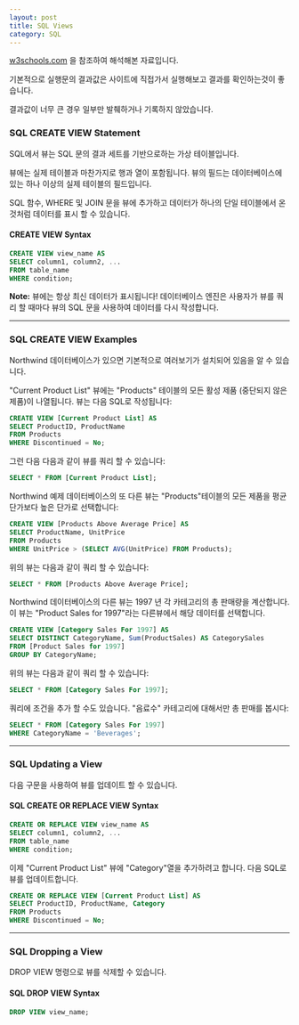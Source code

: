 ```yaml
---
layout: post
title: SQL Views
category: SQL
---
```




[w3schools.com](www.w3schools.com/sql) 을 참조하여 해석해본 자료입니다.

기본적으로 실행문의 결과값은 사이트에 직접가서 실행해보고 결과를 확인하는것이 좋습니다.

결과값이 너무 큰 경우 일부만 발췌하거나 기록하지 않았습니다.



### SQL CREATE VIEW Statement

SQL에서 뷰는 SQL 문의 결과 세트를 기반으로하는 가상 테이블입니다.

뷰에는 실제 테이블과 마찬가지로 행과 열이 포함됩니다. 뷰의 필드는 데이터베이스에 있는 하나 이상의 실제 테이블의 필드입니다.

SQL 함수, WHERE 및 JOIN 문을 뷰에 추가하고 데이터가 하나의 단일 테이블에서 온 것처럼 데이터를 표시 할 수 있습니다.



#### CREATE VIEW Syntax

```sql
CREATE VIEW view_name AS
SELECT column1, column2, ...
FROM table_name
WHERE condition;
```

**Note:** 뷰에는 항상 최신 데이터가 표시됩니다! 데이터베이스 엔진은 사용자가 뷰를 쿼리 할 때마다 뷰의 SQL 문을 사용하여 데이터를 다시 작성합니다.

---



### SQL CREATE VIEW Examples

Northwind 데이터베이스가 있으면 기본적으로 여러보기가 설치되어 있음을 알 수 있습니다.

"Current Product List" 뷰에는 "Products" 테이블의 모든 활성 제품 (중단되지 않은 제품)이 나열됩니다. 뷰는 다음 SQL로 작성됩니다:

```sql
CREATE VIEW [Current Product List] AS
SELECT ProductID, ProductName
FROM Products
WHERE Discontinued = No;
```



그런 다음 다음과 같이 뷰를 쿼리 할 수 있습니다:

```sql
SELECT * FROM [Current Product List];
```



Northwind 예제 데이터베이스의 또 다른 뷰는 "Products"테이블의 모든 제품을 평균 단가보다 높은 단가로 선택합니다:

```sql
CREATE VIEW [Products Above Average Price] AS
SELECT ProductName, UnitPrice
FROM Products
WHERE UnitPrice > (SELECT AVG(UnitPrice) FROM Products);
```



위의 뷰는 다음과 같이 쿼리 할 수 있습니다:

```sql
SELECT * FROM [Products Above Average Price];
```



Northwind 데이터베이스의 다른 뷰는 1997 년 각 카테고리의 총 판매량을 계산합니다.이 뷰는 "Product Sales for 1997"라는 다른뷰에서 해당 데이터를 선택합니다.

```sql
CREATE VIEW [Category Sales For 1997] AS
SELECT DISTINCT CategoryName, Sum(ProductSales) AS CategorySales
FROM [Product Sales for 1997]
GROUP BY CategoryName;
```



위의 뷰는 다음과 같이 쿼리 할 수 있습니다:

```sql
SELECT * FROM [Category Sales For 1997];
```



쿼리에 조건을 추가 할 수도 있습니다. "음료수" 카테고리에 대해서만 총 판매를 봅시다:

```sql
SELECT * FROM [Category Sales For 1997]
WHERE CategoryName = 'Beverages';
```

---



### SQL Updating a View

다음 구문을 사용하여 뷰를 업데이트 할 수 있습니다.



#### SQL CREATE OR REPLACE VIEW Syntax

```sql
CREATE OR REPLACE VIEW view_name AS
SELECT column1, column2, ...
FROM table_name
WHERE condition;
```



이제 "Current Product List" 뷰에 "Category"열을 추가하려고 합니다. 다음 SQL로 뷰를 업데이트합니다.

```sql
CREATE OR REPLACE VIEW [Current Product List] AS
SELECT ProductID, ProductName, Category
FROM Products
WHERE Discontinued = No;
```

---



### SQL Dropping a View

DROP VIEW 명령으로 뷰를 삭제할 수 있습니다.



#### SQL DROP VIEW Syntax

```sql
DROP VIEW view_name;
```



